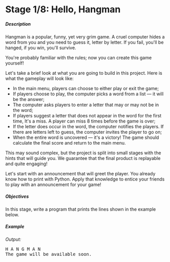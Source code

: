 <h1>Stage 1/8: Hello, Hangman</h1>
<h5>Description</h5>
<p>Hangman is a popular, funny, yet very grim game. A cruel computer hides a word from you and you need to guess it, letter by letter. If you fail, you&apos;ll be hanged, if you win, you&apos;ll survive.</p>
<p>You&apos;re probably familiar with the rules; now you can create this game yourself!</p>
<p>Let&apos;s take a brief look at what you are going to build in this project. Here is what the gameplay will look like:</p>
<ul>
    <li>In the main menu, players can choose to either play or exit the game;</li>
    <li>If players choose to play, the computer picks a word from a list &mdash; it will be the answer;</li>
    <li>The computer asks players to enter a letter that may or may not be in the word;</li>
    <li>If players suggest a letter that does not appear in the word for the first time, It&apos;s a miss. A player can miss 8 times before the game is over;</li>
    <li>If the letter does occur in the word, the computer notifies the players. If there are letters left to guess, the computer invites the player to go on;</li>
    <li>When the entire word is uncovered &mdash; it&apos;s a victory! The game should calculate the final score and return to the main menu.</li>
</ul>
<p>This may sound complex, but the project is split into small stages with the hints that will guide you. We guarantee that the final product is replayable and quite engaging!</p>
<p>Let&apos;s start with an announcement that will greet the player. You already know how to print with Python. Apply that knowledge to entice your friends to play with an announcement for your game!</p>
<h5>Objectives</h5>
<p>In this stage,<strong>&nbsp;</strong>write a program that prints the lines shown in the example below.</p>
<h5>Example</h5>
<p><em>Output:</em></p>
<pre>H A N G M A N
The game will be available soon.</pre>
<p><br></p>